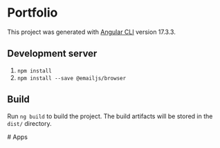 # Portfolio

This project was generated with [Angular CLI](https://github.com/angular/angular-cli) version 17.3.3.

## Development server

1. ``npm install``
2. ```` npm install --save @emailjs/browser ````
## Build

Run `ng build` to build the project. The build artifacts will be stored in the `dist/` directory.

#   A p p s  
 